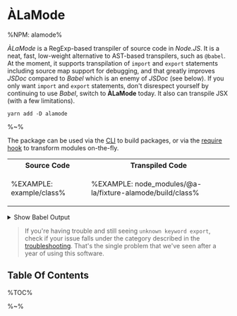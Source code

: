 # ÀLaMode

%NPM: alamode%

_ÀLaMode_ is a RegExp-based transpiler of source code in _Node.JS_. It is a neat, fast, low-weight alternative to AST-based transpilers, such as `@babel`. At the moment, it supports transpilation of `import` and `export` statements including source map support for debugging, and that greatly improves _JSDoc_ compared to _Babel_ which is an enemy of _JSDoc_ (see below). If you only want `import` and `export` statements, don't disrespect yourself by continuing to use _Babel_, switch to **ÀLaMode** today. It also can transpile JSX (with a few limitations).

```
yarn add -D alamode
```

%~%

The package can be used via the [CLI](#CLI) to build packages, or via the [require hook](#require-hook) to transform modules on-the-fly.

<table>
<tr><th>Source Code</th><th>Transpiled Code</th></tr>
<!-- block-start -->
<tr><td>

%EXAMPLE: example/class%
</td>
<td>

%EXAMPLE: node_modules/@a-la/fixture-alamode/build/class%
</td></tr>
</table>

<details>
<summary>Show Babel Output</summary>

%EXAMPLE: node_modules/@a-la/fixture-babel/build/class%
</details>

> If you're having trouble and still seeing `unknown keyword export`, check if your issue falls under the category described in the [troubleshooting](#troubleshooting). That's the single problem that we've seen after a year of using this software.

## Table Of Contents

%TOC%

%~%